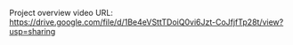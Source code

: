 Project overview video URL:
https://drive.google.com/file/d/1Be4eVSttTDoiQ0vi6Jzt-CoJfjfTp28t/view?usp=sharing
